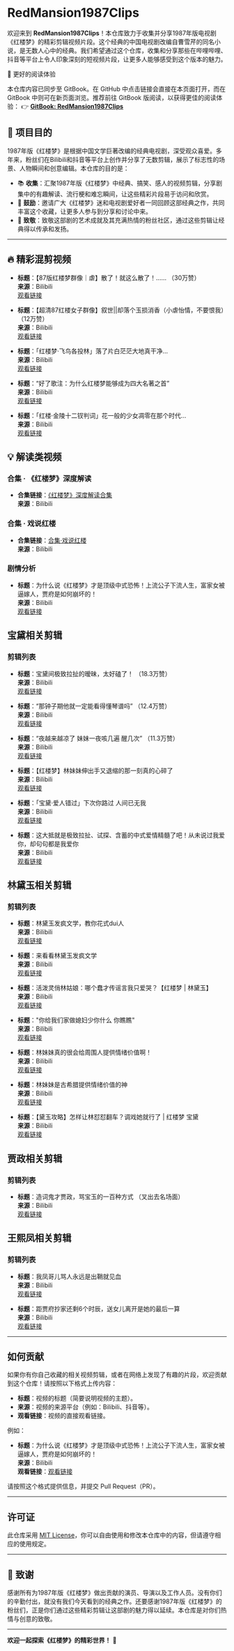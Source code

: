 # RedMansion1987Clips

欢迎来到 **RedMansion1987Clips**！本仓库致力于收集并分享1987年版电视剧《红楼梦》的精彩剪辑视频片段。这个经典的中国电视剧改编自曹雪芹的同名小说，是无数人心中的经典。我们希望通过这个仓库，收集和分享那些在哔哩哔哩、抖音等平台上令人印象深刻的短视频片段，让更多人能够感受到这个版本的魅力。

📖 更好的阅读体验

本仓库内容已同步至 GitBook。在 GitHub 中点击链接会直接在本页面打开，而在 GitBook 中则可在新页面浏览。推荐前往 GitBook 版阅读，以获得更佳的阅读体验：
👉 [**GitBook: RedMansion1987Clips**](https://hanwen1001.gitbook.io/redmansion1987clips)


## 🎯 **项目目的**

1987年版《红楼梦》是根据中国文学巨著改编的经典电视剧，深受观众喜爱。多年来，粉丝们在Bilibili和抖音等平台上创作并分享了无数剪辑，展示了标志性的场景、人物瞬间和创意编辑。本仓库的目的是：

- 📚 **收集**：汇聚1987年版《红楼梦》中经典、搞笑、感人的视频剪辑，分享剧集中的有趣解读、流行梗和难忘瞬间，让这些精彩片段易于访问和欣赏。
- 🤝 **鼓励**：邀请广大《红楼梦》迷和电视剧爱好者一同回顾这部经典之作，共同丰富这个收藏，让更多人参与到分享和讨论中来。
- 🎉 **致敬**：致敬这部剧的艺术成就及其充满热情的粉丝社区，通过这些剪辑让经典得以传承和发扬。

---

## 🔥 精彩混剪视频

- **标题**：【87版红楼梦群像｜虐】散了！就这么散了！…… （30万赞）    
  **来源**：Bilibili   
  <a href="https://www.bilibili.com/video/BV1Kzy6YyEnE" target="_blank">观看链接</a>

  
- **标题**：【超清87红楼女子群像】叙世||却落个玉损消香（小虐怡情，不要恨我）（12万赞）  
  **来源**：Bilibili   
  <a href="https://www.bilibili.com/video/BV1gb411W7zo" target="_blank">观看链接</a>


- **标题**：「红楼梦·飞鸟各投林」落了片白茫茫大地真干净…  
  **来源**：Bilibili   
  <a href="https://www.bilibili.com/video/BV1Rc41197jS" target="_blank">观看链接</a>

- **标题**：“好了歌注：为什么红楼梦能够成为四大名著之首”  
  **来源**：Bilibili   
  <a href="https://www.bilibili.com/video/BV11F411y75d" target="_blank">观看链接</a>

- **标题**：「红楼·金陵十二钗判词」花一般的少女凋零在那个时代…  
  **来源**：Bilibili   
  <a href="https://www.bilibili.com/video/BV17e411k71Z" target="_blank">观看链接</a>


## 💡 解读类视频
### 合集 · 《红楼梦》深度解读

- **合集链接**：<a href="https://space.bilibili.com/381389914/lists/2539544?type=season" target="_blank">《红楼梦》深度解读合集</a>  
  **来源**：Bilibili  

### 合集 · 戏说红楼

- **合集链接**：<a href="https://space.bilibili.com/3493138024893095/lists/3572703?type=season" target="_blank">合集·戏说红楼</a>   
  **来源**：Bilibili  

### 剧情分析
- **标题**：为什么说《红楼梦》才是顶级中式恐怖！上流公子下流人生，富家女被逼嫁人，贾府是如何崩坏的！  
  **来源**：Bilibili  
  <a href="https://www.bilibili.com/video/BV1HE4m197a9" target="_blank">观看链接</a>

## 宝黛相关剪辑

### 剪辑列表

- **标题**：宝黛间极致拉扯的暧昧，太好磕了！ （18.3万赞）    
  **来源**：Bilibili  
  <a href="https://www.bilibili.com/video/BV19rc6ecETx" target="_blank">观看链接</a>

- **标题**：“那钟子期他就一定能看得懂琴谱吗” （12.4万赞）    
  **来源**：Bilibili  
  <a href="https://www.bilibili.com/video/BV1wS421T7K4" target="_blank">观看链接</a>

- **标题**：“夜越来越凉了 妹妹一夜咳几遍 醒几次” （11.3万赞）    
  **来源**：Bilibili  
  <a href="https://www.bilibili.com/video/BV1Nu411k7WX" target="_blank">观看链接</a>

- **标题**：【红楼梦】林妹妹伸出手又退缩的那一刻真的心碎了    
  **来源**：Bilibili  
  <a href="https://www.bilibili.com/video/BV1Re4y1575c" target="_blank">观看链接</a>

- **标题**：「宝黛·爱人错过」下次你路过 人间已无我    
  **来源**：Bilibili  
  <a href="https://www.bilibili.com/video/BV1pH4y1Z7Ko" target="_blank">观看链接</a>

- **标题**：这大抵就是极致拉扯、试探、含蓄的中式爱情精髓了吧！从未说过我爱你，却句句都是我爱你    
  **来源**：Bilibili  
  <a href="https://www.bilibili.com/video/BV19p4y177QY" target="_blank">观看链接</a>

## 林黛玉相关剪辑

### 剪辑列表

- **标题**：林黛玉发疯文学，教你花式dui人  
  **来源**：Bilibili  
  <a href="https://www.bilibili.com/video/BV1og411b7f5/" target="_blank">观看链接</a>
  
- **标题**：来看看林黛玉发疯文学  
  **来源**：Bilibili  
  <a href="https://www.bilibili.com/video/BV1RY4y1p7FE" target="_blank">观看链接</a>
  
- **标题**：活泼灵俏林姑娘：哪个蠢才传谣言我只爱哭？【红楼梦 | 林黛玉】  
  **来源**：Bilibili  
  <a href="https://www.bilibili.com/video/BV1Wo4y1W7LZ/" target="_blank">观看链接</a>
  
- **标题**："你给我们家做媳妇少你什么 你瞧瞧"  
  **来源**：Bilibili  
  <a href="https://www.bilibili.com/video/BV1rh4y1p7eF" target="_blank">观看链接</a>
  
- **标题**：林妹妹真的很会给周围人提供情绪价值啊！  
  **来源**：Bilibili  
  <a href="https://www.bilibili.com/video/BV16GajeQEJx/" target="_blank">观看链接</a>
  
- **标题**：林妹妹是古希腊提供情绪价值的神  
  **来源**：Bilibili  
  <a href="https://www.bilibili.com/video/BV1Vcq2YJEpv" target="_blank">观看链接</a>
  
- **标题**：【黛玉攻略】怎样让林怼怼翻车？调戏她就行了 | 红楼梦 宝黛  
  **来源**：Bilibili  
  <a href="https://www.bilibili.com/video/BV19q4y1Q7TN" target="_blank">观看链接</a>

## 贾政相关剪辑

### 剪辑列表

- **标题**：造词鬼才贾政，骂宝玉的一百种方式  （叉出去名场面）  
  **来源**：Bilibili  
  <a href="https://www.bilibili.com/video/BV1PM64Y9Eq8" target="_blank">观看链接</a>

## 王熙凤相关剪辑

### 剪辑列表

- **标题**：我凤哥儿骂人永远是出鞘就见血  
  **来源**：Bilibili  
  <a href="https://www.bilibili.com/video/BV1gM411m79w" target="_blank">观看链接</a>

- **标题**：距贾府抄家还剩6个时辰，送女儿离开是她的最后一算  
  **来源**：Bilibili  
  <a href="https://www.bilibili.com/video/BV15cq5YFEwb" target="_blank">观看链接</a>

---

## 如何贡献

如果你有你自己收藏的相关视频剪辑，或者在网络上发现了有趣的片段，欢迎贡献到这个仓库！请按照以下格式上传内容：

- **标题**：视频的标题（简要说明视频的主题）。
- **来源**：视频的来源平台（例如：Bilibili、抖音等）。
- **观看链接**：视频的直接观看链接。

例如：

- **标题**：为什么说《红楼梦》才是顶级中式恐怖！上流公子下流人生，富家女被逼嫁人，贾府是如何崩坏的！  
  **来源**：Bilibili  
  **观看链接**：<a href="https://www.bilibili.com/video/BV1HE4m197a9" target="_blank">观看链接</a>

请按照这个格式提供信息，并提交 Pull Request（PR）。

---

## 许可证

此仓库采用 [MIT License](LICENSE)，你可以自由使用和修改本仓库中的内容，但请遵守相应的使用规定。

---

## 🙏 **致谢**

感谢所有为1987年版《红楼梦》做出贡献的演员、导演以及工作人员。没有你们的辛勤付出，就没有我们今天看到的经典之作。还要感谢1987年版《红楼梦》的粉丝们，正是你们通过这些精彩剪辑让这部剧的魅力得以延续。本仓库是对你们热情与创意的致敬。

---

**欢迎一起探索《红楼梦》的精彩世界！** 🌸

